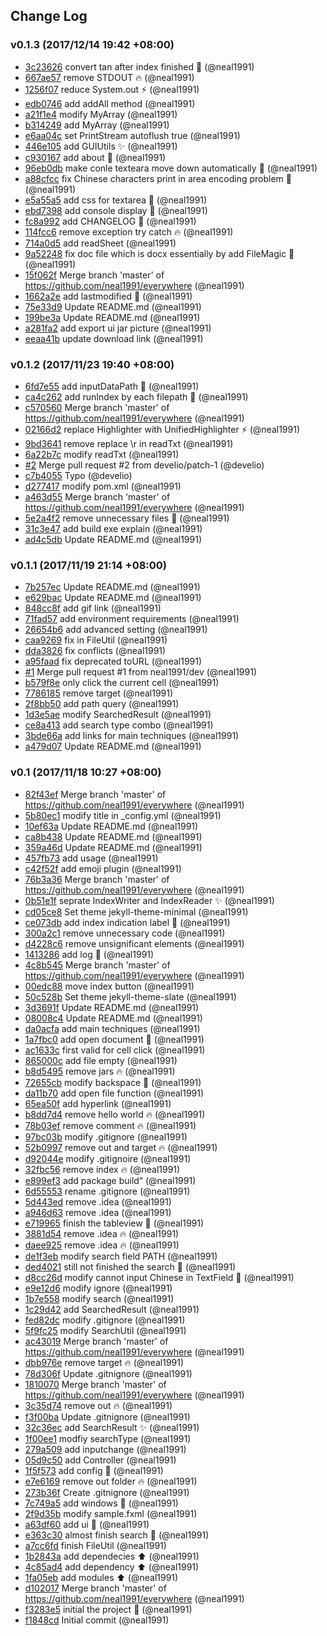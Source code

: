 ## Change Log

### v0.1.3 (2017/12/14 19:42 +08:00)
- [3c23626](https://github.com/neal1991/everywhere/commit/3c23626996fbb192fd93e7f015f9e73985ad238b) convert tan after index finished :lipstick: (@neal1991)
- [667ae57](https://github.com/neal1991/everywhere/commit/667ae57f536c6421a35282dcea84502544357329) remove STDOUT :fire: (@neal1991)
- [1256f07](https://github.com/neal1991/everywhere/commit/1256f0784d37be7aca08014e43a0eebf4e6da7e3) reduce System.out :zap: (@neal1991)
- [edb0746](https://github.com/neal1991/everywhere/commit/edb0746f10ef8af039cfd975ff142d0c33416763) add addAll method (@neal1991)
- [a21f1e4](https://github.com/neal1991/everywhere/commit/a21f1e4f656bc6cc5bf18d1569f218091b162e5f) modify MyArray (@neal1991)
- [b314249](https://github.com/neal1991/everywhere/commit/b314249c4314ba60269bb370ac9fbcfee75d3ccb) add MyArray (@neal1991)
- [e6aa04c](https://github.com/neal1991/everywhere/commit/e6aa04cff5b115b288595b87185975117f51967e) set PrintStream autoflush true (@neal1991)
- [446e105](https://github.com/neal1991/everywhere/commit/446e10515149814ef3e67d91637e6561f5dddaa4) add GUIUtils :sparkles: (@neal1991)
- [c930167](https://github.com/neal1991/everywhere/commit/c9301670f3acee75a25a80e53a53400c040c28f1) add about :rocket: (@neal1991)
- [96eb0db](https://github.com/neal1991/everywhere/commit/96eb0db7d7f54b8157cf6daee25e05349f74b662) make conle texteara move down automatically :rocket: (@neal1991)
- [a88cfcc](https://github.com/neal1991/everywhere/commit/a88cfccd2b4b7c02b01204281df41fe1db69ec8d) fix Chinese characters print in area encoding problem :bug: (@neal1991)
- [e5a55a5](https://github.com/neal1991/everywhere/commit/e5a55a53eeb75519d7d83c6ff2b6d274bf674e19) add css for textarea :lipstick: (@neal1991)
- [ebd7398](https://github.com/neal1991/everywhere/commit/ebd73982150205c6994c58223ba89ece6ad2a40e) add console display :rocket: (@neal1991)
- [fc8a992](https://github.com/neal1991/everywhere/commit/fc8a992d66b0dd18682261992158074aca3e5999) add CHANGELOG :memo: (@neal1991)
- [114fcc6](https://github.com/neal1991/everywhere/commit/114fcc6b80dc78d58878958c8055d381c5092547) remove exception try catch :fire: (@neal1991)
- [714a0d5](https://github.com/neal1991/everywhere/commit/714a0d51b3c531b3b09dc0870a6ba891561c1fe8) add readSheet (@neal1991)
- [9a52248](https://github.com/neal1991/everywhere/commit/9a52248fb570c637d932110a851546186d1e76cb) fix doc file which is docx essentially by add FileMagic :bug: (@neal1991)
- [15f062f](https://github.com/neal1991/everywhere/commit/15f062fffa6592bc212a9852b140445453e78209) Merge branch 'master' of https://github.com/neal1991/everywhere (@neal1991)
- [1662a2e](https://github.com/neal1991/everywhere/commit/1662a2e77c17c5b511cc9f9e820509089b874e3c) add lastmodified :rocket: (@neal1991)
- [75e33d9](https://github.com/neal1991/everywhere/commit/75e33d91291ee885e63e1eae501beb5ebfac9632) Update README.md (@neal1991)
- [199be3a](https://github.com/neal1991/everywhere/commit/199be3acc6b56fbc03ca188898b86d43cb2fe858) Update README.md (@neal1991)
- [a281fa2](https://github.com/neal1991/everywhere/commit/a281fa230217008711236aaf9397611908f5bc22) add export ui jar picture (@neal1991)
- [eeaa41b](https://github.com/neal1991/everywhere/commit/eeaa41b8d2803fa410749ba36d2611991f95c3b0) update download link (@neal1991)

### v0.1.2 (2017/11/23 19:40 +08:00)
- [6fd7e55](https://github.com/neal1991/everywhere/commit/6fd7e55f4200d9c56fb5ca8c479b794899760dc4) add inputDataPath :rocket: (@neal1991)
- [ca4c262](https://github.com/neal1991/everywhere/commit/ca4c2627226e7e53380ca24728b7ec811603209f) add runIndex by each filepath :rocket: (@neal1991)
- [c570560](https://github.com/neal1991/everywhere/commit/c570560f07d9678450f3b4c9159c88354894a55c) Merge branch 'master' of https://github.com/neal1991/everywhere (@neal1991)
- [02166d2](https://github.com/neal1991/everywhere/commit/02166d20daffedd9cdbef4a9098436a76d42b6e4) replace Highlighter with UnifiedHighlighter :zap: (@neal1991)
- [9bd3641](https://github.com/neal1991/everywhere/commit/9bd3641b05502de9c0d0847f59979e1cc1c59970) remove replace \r in readTxt (@neal1991)
- [6a22b7c](https://github.com/neal1991/everywhere/commit/6a22b7c1ab9b3679460492e3cfad841cf9111668) modify readTxt (@neal1991)
- [#2](https://github.com/neal1991/everywhere/pull/2) Merge pull request #2 from develio/patch-1 (@develio)
- [c7b4055](https://github.com/neal1991/everywhere/commit/c7b405581f1998d968665d0dd21f1880f3d5806d) Typo (@develio)
- [d277417](https://github.com/neal1991/everywhere/commit/d2774178ace95134722de31251cdcfb45f7529bc) modify pom.xml (@neal1991)
- [a463d55](https://github.com/neal1991/everywhere/commit/a463d55b5c1fac83c300f64c571b7be8af2b09eb) Merge branch 'master' of https://github.com/neal1991/everywhere (@neal1991)
- [5e2a4f2](https://github.com/neal1991/everywhere/commit/5e2a4f2ecad3c72ac6e0562f7a4c0595d19e9d08) remove unnecessary files :art: (@neal1991)
- [31c3e47](https://github.com/neal1991/everywhere/commit/31c3e470c84fa6093669fc615392af4478a0d3dd) add build exe explain (@neal1991)
- [ad4c5db](https://github.com/neal1991/everywhere/commit/ad4c5dbc25e08092ff0b863ab016f6460007833a) Update README.md (@neal1991)

### v0.1.1 (2017/11/19 21:14 +08:00)
- [7b257ec](https://github.com/neal1991/everywhere/commit/7b257ec8a1c562021c3535b9ceff214df70f585e) Update README.md (@neal1991)
- [e629bac](https://github.com/neal1991/everywhere/commit/e629bac579b55ef3e6630eff2bd09a9e4f99fc6e) Update README.md (@neal1991)
- [848cc8f](https://github.com/neal1991/everywhere/commit/848cc8fe9afeb6777e8e3391bad68ac76cfbd116) add gif link (@neal1991)
- [71fad57](https://github.com/neal1991/everywhere/commit/71fad57561c9d231d0efb284e2081476841d9438) add environment requirements (@neal1991)
- [26654b6](https://github.com/neal1991/everywhere/commit/26654b6d2321d6ccaa03d19f7b5c48a3e63df337) add advanced setting (@neal1991)
- [caa9269](https://github.com/neal1991/everywhere/commit/caa92691d4586889c0644ccb977681cb22110bc1) fix in FileUtil (@neal1991)
- [dda3826](https://github.com/neal1991/everywhere/commit/dda38268bfbe50977cba4b498467fca35239fdff) fix conflicts (@neal1991)
- [a95faad](https://github.com/neal1991/everywhere/commit/a95faad9fb8dfe6b89e369dc89396003c1b414d2) fix deprecated toURL (@neal1991)
- [#1](https://github.com/neal1991/everywhere/pull/1) Merge pull request #1 from neal1991/dev (@neal1991)
- [b579f8e](https://github.com/neal1991/everywhere/commit/b579f8ea6745575c928a80ced342ced332f6d96b) only click the current cell (@neal1991)
- [7786185](https://github.com/neal1991/everywhere/commit/778618590d54c2faec796e32147104156887b222) remove target (@neal1991)
- [2f8bb50](https://github.com/neal1991/everywhere/commit/2f8bb5045a5fb37d746d045d5438a1f26955e92c) add path query (@neal1991)
- [1d3e5ae](https://github.com/neal1991/everywhere/commit/1d3e5aeeff9c0a45eb988acc1de2afad10133f1e) modify SearchedResult (@neal1991)
- [ce8a413](https://github.com/neal1991/everywhere/commit/ce8a4135399af663770d82ba8cfc912b41c71c17) add search type combo (@neal1991)
- [3bde66a](https://github.com/neal1991/everywhere/commit/3bde66adda787eb18ced3d47ad599e5f8c11f0c1) add links for main techniques (@neal1991)
- [a479d07](https://github.com/neal1991/everywhere/commit/a479d0754a975a4aeaec99bb3a743236c6dc84fa) Update README.md (@neal1991)

### v0.1 (2017/11/18 10:27 +08:00)
- [82f43ef](https://github.com/neal1991/everywhere/commit/82f43efee857733f87dafd02dfa821caf461510e) Merge branch 'master' of https://github.com/neal1991/everywhere (@neal1991)
- [5b80ec1](https://github.com/neal1991/everywhere/commit/5b80ec1e05910075bfac98081b30ffac79e57c01) modify title in _config.yml (@neal1991)
- [10ef63a](https://github.com/neal1991/everywhere/commit/10ef63a5ea4fd8540d88fad18b50c05bc07755a2) Update README.md (@neal1991)
- [ca8b438](https://github.com/neal1991/everywhere/commit/ca8b43821dce2de92b89e790eaffc7b747305d78) Update README.md (@neal1991)
- [359a46d](https://github.com/neal1991/everywhere/commit/359a46d7238615601ca93a292f1a0ca69f9db3e2) Update README.md (@neal1991)
- [457fb73](https://github.com/neal1991/everywhere/commit/457fb73a50a76216f47fb697a4c4290ca85fdb0e) add usage (@neal1991)
- [c42f52f](https://github.com/neal1991/everywhere/commit/c42f52ffe81c6c2a9283eec138a7bc85e3d7e828) add emoji plugin (@neal1991)
- [76b3a36](https://github.com/neal1991/everywhere/commit/76b3a36f81da7b8ffeddaabcf2e620e4296ebbe8) Merge branch 'master' of https://github.com/neal1991/everywhere (@neal1991)
- [0b51e1f](https://github.com/neal1991/everywhere/commit/0b51e1fad60458d058bc7a7bc098df38316ba4f6) seprate IndexWriter and IndexReader :sparkles: (@neal1991)
- [cd05ce8](https://github.com/neal1991/everywhere/commit/cd05ce895f0ebcbe97c50d09dab0b7aa08980ae7) Set theme jekyll-theme-minimal (@neal1991)
- [ce073db](https://github.com/neal1991/everywhere/commit/ce073dbfc7e015cd2c607d48097e5401ec344635) add index indication label :lipstick: (@neal1991)
- [300a2c1](https://github.com/neal1991/everywhere/commit/300a2c11ffd575df7dc0d5a8713f79311dee6bfa) remove unnecessary code (@neal1991)
- [d4228c6](https://github.com/neal1991/everywhere/commit/d4228c604b24047f05a623f17711abb2385ee6fc) remove unsignificant elements (@neal1991)
- [1413286](https://github.com/neal1991/everywhere/commit/14132861f668441c8aaecd1e2262da73d01f5e7e) add log :rocket: (@neal1991)
- [4c8b545](https://github.com/neal1991/everywhere/commit/4c8b5453a086f8b56d38f9d7e1beb4f5c25f4142) Merge branch 'master' of https://github.com/neal1991/everywhere (@neal1991)
- [00edc88](https://github.com/neal1991/everywhere/commit/00edc882f7aa395117f29248fe1fa484d8fd6b04) move index button (@neal1991)
- [50c528b](https://github.com/neal1991/everywhere/commit/50c528bc1f9d5150c3f44ffcf058b9fd73382959) Set theme jekyll-theme-slate (@neal1991)
- [3d3691f](https://github.com/neal1991/everywhere/commit/3d3691f2a77d91d694399cf354d14e7dbd733d0f) Update README.md (@neal1991)
- [08008c4](https://github.com/neal1991/everywhere/commit/08008c44c068e5f904c193f74e744a0ba88da1e3) Update README.md (@neal1991)
- [da0acfa](https://github.com/neal1991/everywhere/commit/da0acfac0dba575f35d66656e5fb8c7928be9e72) add main techniques (@neal1991)
- [1a7fbc0](https://github.com/neal1991/everywhere/commit/1a7fbc0648479d37fbfe239a1c7c70220bc8fb91) add open document :rocket: (@neal1991)
- [ac1633c](https://github.com/neal1991/everywhere/commit/ac1633c9271deec772d8db8e40ed32de22cc2ee0) first valid for cell click (@neal1991)
- [865000c](https://github.com/neal1991/everywhere/commit/865000c7d7d0cde78dcdb9373bbf0de9a6bb2c01) add file empty (@neal1991)
- [b8d5495](https://github.com/neal1991/everywhere/commit/b8d5495957875bbbbfb617e773c2e3848a77c644) remove jars :fire: (@neal1991)
- [72655cb](https://github.com/neal1991/everywhere/commit/72655cbea6f6affe0ee562851039c0e65da4e1cb) modify backspace :bug: (@neal1991)
- [da11b70](https://github.com/neal1991/everywhere/commit/da11b70b3d1f6d411c1c13389c62ff03c3ca61f0) add open file function (@neal1991)
- [65ea50f](https://github.com/neal1991/everywhere/commit/65ea50fcd57b81486bdf0ebd6a50dc29fc761311) add hyperlink (@neal1991)
- [b8dd7d4](https://github.com/neal1991/everywhere/commit/b8dd7d48f408621b60de9fd066c2d0437a0b86cc) remove hello world :fire: (@neal1991)
- [78b03ef](https://github.com/neal1991/everywhere/commit/78b03eff2df06d3b3459574d70552a1501632fad) remove comment :fire: (@neal1991)
- [97bc03b](https://github.com/neal1991/everywhere/commit/97bc03b5313742ec634cdeb2828ce077364ef484) modify .gitignore (@neal1991)
- [52b0997](https://github.com/neal1991/everywhere/commit/52b0997d26c1dc3cc045a1f9cd5ef3346c458c2c) remove out and target :fire: (@neal1991)
- [d92044e](https://github.com/neal1991/everywhere/commit/d92044edac99527eb464cd1abf1954c8154cc699) modify .gitignoire (@neal1991)
- [32fbc56](https://github.com/neal1991/everywhere/commit/32fbc5687340a3168be9047d239c6f2317dbfff6) remove index :fire: (@neal1991)
- [e899ef3](https://github.com/neal1991/everywhere/commit/e899ef3851c4b97b0788cec45de586ddd0b89b81) add package build“ (@neal1991)
- [6d55553](https://github.com/neal1991/everywhere/commit/6d55553f717be4f037c44d74c8b565d01969b688) rename .gitignore (@neal1991)
- [5d443ed](https://github.com/neal1991/everywhere/commit/5d443eda3ee4618eb054a4964e774643810d62a5) remove .idea (@neal1991)
- [a946d63](https://github.com/neal1991/everywhere/commit/a946d630dceb1592ea91a21d0ad880d2d21a8264) remove .idea (@neal1991)
- [e719965](https://github.com/neal1991/everywhere/commit/e7199651f98e6f491c0455e94b930dfbbdb19f7f) finish the tableview :lipstick: (@neal1991)
- [3881d54](https://github.com/neal1991/everywhere/commit/3881d543446fdd9f5516dcbc1e7610ee99c7283d) remove .idea :fire: (@neal1991)
- [daee925](https://github.com/neal1991/everywhere/commit/daee925e67aeb83c21b88742a1965b61fc04530b) remove .idea :fire: (@neal1991)
- [de1f3eb](https://github.com/neal1991/everywhere/commit/de1f3eb09f5b300b2e36972aae97007734a06347) modify search field PATH (@neal1991)
- [ded4021](https://github.com/neal1991/everywhere/commit/ded402111c07a4b388ef060b001d39b2b94eacaf) still not finished the search :bug: (@neal1991)
- [d8cc26d](https://github.com/neal1991/everywhere/commit/d8cc26d5d8f489d4e7cea5db1e3a939701f30578) modify cannot input Chinese in TextField :bug: (@neal1991)
- [e9e12d6](https://github.com/neal1991/everywhere/commit/e9e12d6081d97ddad431f0452a48bb85a5838123) modify ignore (@neal1991)
- [1b7e558](https://github.com/neal1991/everywhere/commit/1b7e558d7df6cc479b5437e5d0c708f54d651b7f) modify search (@neal1991)
- [1c29d42](https://github.com/neal1991/everywhere/commit/1c29d4226128a88083695de08e47389716b3a0f7) add SearchedResult (@neal1991)
- [fed82dc](https://github.com/neal1991/everywhere/commit/fed82dc2423ff9e93fd383f01b0b010c42c3690d) modify .gitignore (@neal1991)
- [5f9fc25](https://github.com/neal1991/everywhere/commit/5f9fc251b4dd530e8a6240cddcd70563158fcf65) modify SearchUtil (@neal1991)
- [ac43019](https://github.com/neal1991/everywhere/commit/ac430198d4067963d5be77ad9d5d7e24a9f15547) Merge branch 'master' of https://github.com/neal1991/everywhere (@neal1991)
- [dbb976e](https://github.com/neal1991/everywhere/commit/dbb976ef67071b2e3b6f6e614c97f5efd94e1a47) remove target :fire: (@neal1991)
- [78d306f](https://github.com/neal1991/everywhere/commit/78d306fe1acb0219a44371dc61d6af2e313c0536) Update .gitnignore (@neal1991)
- [1810070](https://github.com/neal1991/everywhere/commit/1810070e475e32ecf03cdb2e9d14f8628a52b94d) Merge branch 'master' of https://github.com/neal1991/everywhere (@neal1991)
- [3c35d74](https://github.com/neal1991/everywhere/commit/3c35d74b11018395f567e8735348076df8fc70c9) remove out :fire: (@neal1991)
- [f3f00ba](https://github.com/neal1991/everywhere/commit/f3f00baa7b4b43232b72b106c66322ca4928ea8d) Update .gitnignore (@neal1991)
- [32c36ec](https://github.com/neal1991/everywhere/commit/32c36eca1c77bde50199f2fd8cac330e3652fc7c) add SearchResult :sparkles: (@neal1991)
- [1f00ee1](https://github.com/neal1991/everywhere/commit/1f00ee19f16defff3195c8f3db8bbe2a1cb9be24) modfiy searchType (@neal1991)
- [279a509](https://github.com/neal1991/everywhere/commit/279a509201209380808aef5ed02f1977ca689320) add inputchange (@neal1991)
- [05d9c50](https://github.com/neal1991/everywhere/commit/05d9c50211d785252824239f2541ad09c3525dbd) add Controller (@neal1991)
- [1f5f573](https://github.com/neal1991/everywhere/commit/1f5f57344a2a80077c0de1eb5f97542e2e9af237) add config :wrench: (@neal1991)
- [e7e6169](https://github.com/neal1991/everywhere/commit/e7e61699871d0f424dd971360d032baccc3aa8a2) remove out folder :fire: (@neal1991)
- [273b36f](https://github.com/neal1991/everywhere/commit/273b36f0d3272ce4d0cdcbb67d8e1030cc062aaf) Create .gitnignore (@neal1991)
- [7c749a5](https://github.com/neal1991/everywhere/commit/7c749a5143d382f892bf4258282a1210b98b38ad) add windows :lipstick: (@neal1991)
- [2f9d35b](https://github.com/neal1991/everywhere/commit/2f9d35b112db502c96c95b0574b73f93a43ea6a0) modify sample.fxml (@neal1991)
- [a63df60](https://github.com/neal1991/everywhere/commit/a63df6025de678d12dfb342f2026591db437f746) add ui :rocket: (@neal1991)
- [e363c30](https://github.com/neal1991/everywhere/commit/e363c30d92ab1c1fe51fb0a8a294c5ad4731d312) almost finish search :rocket: (@neal1991)
- [a7cc6fd](https://github.com/neal1991/everywhere/commit/a7cc6fd89619dae14dfeb6c30800ca6d85c4e89c) finish FileUtil (@neal1991)
- [1b2843a](https://github.com/neal1991/everywhere/commit/1b2843ae24b62785e681f30d4120655a8d4eac61) add dependecies :arrow_up: (@neal1991)
- [4c85ad4](https://github.com/neal1991/everywhere/commit/4c85ad4946feab115f2352b14b32d0deb5af7f65) add dependency :arrow_up: (@neal1991)
- [1fa05eb](https://github.com/neal1991/everywhere/commit/1fa05eb4e7e1aab27b0d9543eb746798740f66bb) add modules :arrow_up: (@neal1991)
- [d102017](https://github.com/neal1991/everywhere/commit/d10201763de9819453d178a6b11dcddd94082762) Merge branch 'master' of https://github.com/neal1991/everywhere (@neal1991)
- [f3283e5](https://github.com/neal1991/everywhere/commit/f3283e56ba01ebb5e5f2f0b2e0d4000d307d9ab3) initial the project :tada: (@neal1991)
- [f1848cd](https://github.com/neal1991/everywhere/commit/f1848cd610721b2ae6de9af619be97d91f848af3) Initial commit (@neal1991)